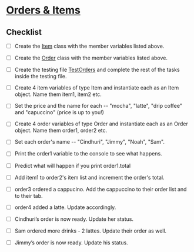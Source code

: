 # [Orders & Items](https://login.codingdojo.com/m/315/9380/63311)

## Checklist

- [ ] Create the [Item](Item.java) class with the member variables listed above.

- [ ] Create the [Order](Order.java) class with the member variables listed above.

- [ ] Create the testing file [TestOrders](TestOrders.java) and complete the rest of the tasks inside the testing file.

- [ ] Create 4 item variables of type Item and instantiate each as an Item object. Name them item1, item2 etc.

- [ ] Set the price and the name for each -- "mocha", "latte", "drip coffee" and "capuccino" (price is up to you!)

- [ ] Create 4 order variables of type Order and instantiate each as an Order object. Name them order1, order2 etc.

- [ ] Set each order's name -- "Cindhuri", "Jimmy", "Noah", "Sam".

- [ ] Print the order1 variable to the console to see what happens.

- [ ] Predict what will happen if you print order1.total

- [ ] Add item1 to order2's item list and increment the order's total.

- [ ] order3 ordered a cappucino. Add the cappuccino to their order list and to their tab.

- [ ] order4 added a latte. Update accordingly.

- [ ] Cindhuri’s order is now ready. Update her status.

- [ ] Sam ordered more drinks - 2 lattes. Update their order as well.

- [ ] Jimmy’s order is now ready. Update his status.